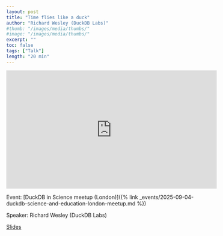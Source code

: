 ```yaml
---
layout: post
title: "Time flies like a duck"
author: "Richard Wesley (DuckDB Labs)"
#thumb: "/images/media/thumbs/"
#image: "/images/media/thumbs/"
excerpt: ""
toc: false
tags: ["Talk"]
length: "20 min"
---
```


<div class="video-container">
<iframe width="560" height="315" src="https://www.youtube-nocookie.com/embed/Y2XdSyGqI2Q?si=ktJyx5TRDX03S59B" title="YouTube video player" frameborder="0" allow="accelerometer; autoplay; clipboard-write; encrypted-media; gyroscope; picture-in-picture; web-share" referrerpolicy="strict-origin-when-cross-origin" allowfullscreen></iframe>
</div>


Event: [DuckDB in Science meetup (London)]({% link _events/2025-09-04-duckdb-science-and-education-london-meetup.md %})

Speaker: Richard Wesley (DuckDB Labs)

[Slides](https://blobs.duckdb.org/events/duckdb-in-science-london-meetup/richard-wesley-time-flies-like-a-duck.pdf)
